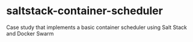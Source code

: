 # saltstack-container-scheduler
Case study that implements a basic container scheduler using Salt Stack and Docker Swarm
